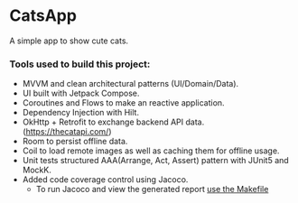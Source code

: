 # CatsApp
A simple app to show cute cats.

### Tools used to build this project:
- MVVM and clean architectural patterns (UI/Domain/Data).
- UI built with Jetpack Compose.
- Coroutines and Flows to make an reactive application.
- Dependency Injection with Hilt.
- OkHttp + Retrofit to exchange backend API data. (https://thecatapi.com/)
- Room to persist offline data.
- Coil to load remote images as well as caching them for offline usage.
- Unit tests structured AAA(Arrange, Act, Assert) pattern with JUnit5 and MockK.
- Added code coverage control using Jacoco.
  - To run Jacoco and view the generated report [use the Makefile](Makefile)